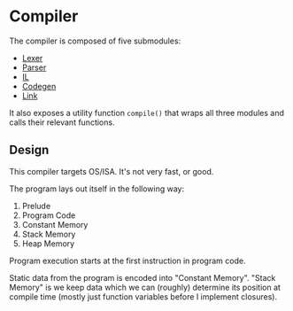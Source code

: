 # Compiler

The compiler is composed of five submodules:
  - [Lexer](./lexer/readme.md)
  - [Parser](./parser/readme.md)
  - [IL](./il/readme.md)
  - [Codegen](./codegen/readme.md)
  - [Link](./link/readme.md)

It also exposes a utility function `compile()` that wraps
all three modules and calls their relevant functions.

## Design

This compiler targets OS/ISA. It's not very fast, or good.

The program lays out itself in the following way:
  1. Prelude
  2. Program Code
  3. Constant Memory
  4. Stack Memory
  5. Heap Memory

Program execution starts at the first instruction in program code.

Static data from the program is encoded into "Constant Memory". "Stack Memory"
is we keep data which we can (roughly) determine its position at compile time
(mostly just function variables before I implement closures).


